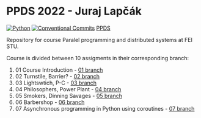 # PPDS 2022 - Juraj Lapčák

[![Python](https://img.shields.io/badge/python-blue.svg)](https://www.python.org/downloads/)
[![Conventional Commits](https://img.shields.io/badge/Conventional%20Commits-1.0.0-blue.svg)](https://conventionalcommits.org)
[PPDS](https://uim.fei.stuba.sk/predmet/i-ppds/)

Repository for course Paralel programming and distributed systems at FEI STU.

Course is divided between 10 assigments in their corresponding branch:

1. 01 Course Introduction - [01 branch](https://github.com/georgeHeishi/ppds-2022/tree/01)
2. 02 Turnstile, Barrier? - [02 branch](https://github.com/georgeHeishi/ppds-2022/tree/02)
3. 03 Lightswtich, P-C - [03 branch](https://github.com/georgeHeishi/ppds-2022/tree/03)
4. 04 Philosophers, Power Plant - [04 branch](https://github.com/georgeHeishi/ppds-2022/tree/04)
5. 05 Smokers, Dinning Savages - [05 branch](https://github.com/georgeHeishi/ppds-2022/tree/05)
6. 06 Barbershop - [06 branch](https://github.com/georgeHeishi/ppds-2022/tree/06)
7. 07 Asynchronous programming in Python using coroutines - [07 branch](https://github.com/georgeHeishi/ppds-2022/tree/07)
